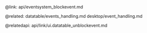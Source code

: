 @link: api/eventsystem_blockevent.md

@related:
	datatable/events_handling.md
    desktop/event_handling.md

@relatedapi:
	api/link/ui.datatable_unblockevent.md

